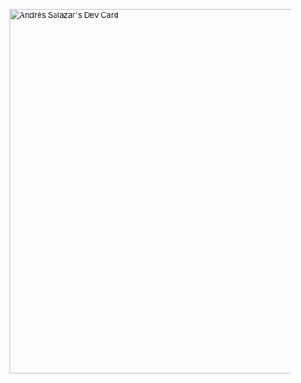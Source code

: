 <a href="https://app.daily.dev/salazarcandres"><img src="https://api.daily.dev/devcards/v2/2gcx6md2uhfIX4GAxcWLw.png?r=hq2&type=wide" width="652" alt="Andrés Salazar's Dev Card"/></a>

